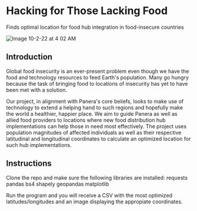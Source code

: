 # Hacking for Those Lacking Food
Finds optimal location for food hub integration in food-insecure countries

![Image 10-2-22 at 4 02 AM](https://user-images.githubusercontent.com/79682890/193445079-22605745-c1ec-4833-9dce-c35bf9ac90a7.jpg)

## Introduction

Global food insecurity is an ever-present problem even though we have the food and technology resources to feed Earth's population. Many go hungry because the task of bringing food to locations of insecurity has yet to have been met with a solution.

Our project, in alignment with Panera's core beliefs, looks to make use of technology to extend a helping hand to such regions and hopefully make the world a healthier, happier place. We aim to guide Panera as well as allied food providers to locations where new food distribution hub implementations can help those in need most effectively. The project uses population magnitudes of affected individuals as well as their respective latitudinal and longitudinal coordinates to calculate an optimized location for such hub implementations.

## Instructions

Clone the repo and make sure the following libraries are installed:
requests
pandas
bs4
shapely
geopandas
matplotlib

Run the program and you will receive a CSV with the most optimized latitudes/longitudes and an image displaying the appropiate coordinates.

